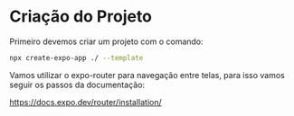# Criação do Projeto

Primeiro devemos criar um projeto com o comando:

```bash
npx create-expo-app ./ --template
```

Vamos utilizar o expo-router para navegação entre telas, para isso vamos seguir os passos da documentação:

https://docs.expo.dev/router/installation/